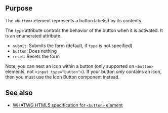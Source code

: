 ## Purpose

The `<button>` element represents a button labeled by its contents.

The `type` attribute controls the behavior of the button when it is activated. It is an enumerated attribute.

* `submit`: Submits the form (default, if `type` is not specified)
* `button`: Does nothing
* `reset`: Resets the form

Note, you can nest an icon within a button (only supported on `<button>` elements, not `<input type="button">`). If your button _only_ contains an icon, then you must use the Icon Button component instead.

## See also

* [WHATWG HTML5 specification for `<button>` element](https://html.spec.whatwg.org/multipage/form-elements.html#the-button-element)
